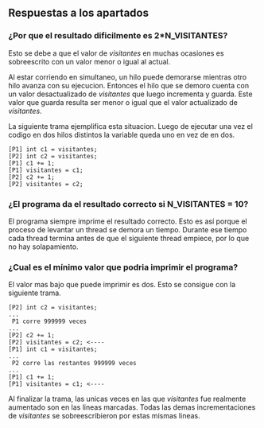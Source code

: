 ## Respuestas a los apartados

### ¿Por que el resultado dificilmente es 2\*N\_VISITANTES?

Esto se debe a que el valor de *visitantes* en muchas ocasiones es sobreescrito con un valor menor o igual al actual.

Al estar corriendo en simultaneo, un hilo puede demorarse mientras otro hilo avanza con su ejecucion.
Entonces el hilo que se demoro cuenta con un valor desactualizado de *visitantes* que luego incrementa y guarda.
Este valor que guarda resulta ser menor o igual que el valor actualizado de *visitantes*.

La siguiente trama ejemplifica esta situacion.
Luego de ejecutar una vez el codigo en dos hilos distintos la variable queda uno en vez de en dos.

```
[P1] int c1 = visitantes;
[P2] int c2 = visitantes;
[P1] c1 += 1;
[P1] visitantes = c1;
[P2] c2 += 1;
[P2] visitantes = c2;
```

### ¿El programa da el resultado correcto si N\_VISITANTES = 10?

El programa siempre imprime el  resultado correcto. Esto es así porque el proceso de levantar un thread se demora un tiempo.
Durante ese tiempo cada thread termina antes de que el siguiente thread empiece, por lo que no hay solapamiento.

### ¿Cual es el mínimo valor que podria imprimir el programa?

El valor mas bajo que puede imprimir es dos. Esto se consigue con la siguiente trama.

```
[P2] int c2 = visitantes;
...
 P1 corre 999999 veces
...
[P2] c2 += 1;
[P2] visitantes = c2; <----
[P1] int c1 = visitantes;
...
 P2 corre las restantes 999999 veces
...
[P1] c1 += 1;
[P1] visitantes = c1; <----
```

Al finalizar la trama, las unicas veces en las que *visitantes* fue realmente aumentado son en las lineas marcadas.
Todas las demas incrementaciones de *visitantes* se sobreescribieron por estas mismas lineas.
